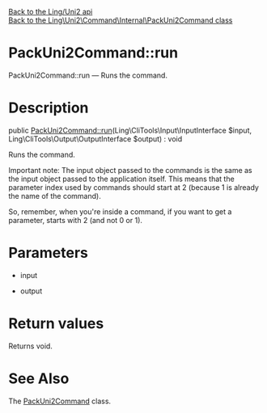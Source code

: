 [Back to the Ling/Uni2 api](https://github.com/lingtalfi/Uni2/blob/master/doc/api/Ling/Uni2.md)<br>
[Back to the Ling\Uni2\Command\Internal\PackUni2Command class](https://github.com/lingtalfi/Uni2/blob/master/doc/api/Ling/Uni2/Command/Internal/PackUni2Command.md)


PackUni2Command::run
================



PackUni2Command::run — Runs the command.




Description
================


public [PackUni2Command::run](https://github.com/lingtalfi/Uni2/blob/master/doc/api/Ling/Uni2/Command/Internal/PackUni2Command/run.md)(Ling\CliTools\Input\InputInterface $input, Ling\CliTools\Output\OutputInterface $output) : void




Runs the command.

Important note:
The input object passed to the commands is the same as the input object passed to the application itself.
This means that the parameter index used by commands should start at 2 (because 1 is already the name of the command).

So, remember, when you're inside a command, if you want to get a parameter, starts with 2 (and not 0 or 1).




Parameters
================


- input

    

- output

    


Return values
================

Returns void.








See Also
================

The [PackUni2Command](https://github.com/lingtalfi/Uni2/blob/master/doc/api/Ling/Uni2/Command/Internal/PackUni2Command.md) class.



